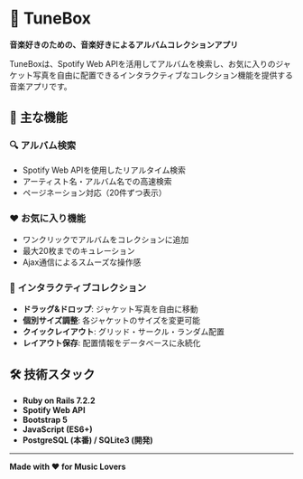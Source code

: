# 🎵 TuneBox

**音楽好きのための、音楽好きによるアルバムコレクションアプリ**

TuneBoxは、Spotify Web APIを活用してアルバムを検索し、お気に入りのジャケット写真を自由に配置できるインタラクティブなコレクション機能を提供する音楽アプリです。

## 🌟 主な機能

### 🔍 **アルバム検索**
- Spotify Web APIを使用したリアルタイム検索
- アーティスト名・アルバム名での高速検索
- ページネーション対応（20件ずつ表示）

### ❤️ **お気に入り機能**
- ワンクリックでアルバムをコレクションに追加
- 最大20枚までのキュレーション
- Ajax通信によるスムーズな操作感

### 🎨 **インタラクティブコレクション**
- **ドラッグ&ドロップ**: ジャケット写真を自由に移動
- **個別サイズ調整**: 各ジャケットのサイズを変更可能
- **クイックレイアウト**: グリッド・サークル・ランダム配置
- **レイアウト保存**: 配置情報をデータベースに永続化

## 🛠️ 技術スタック

- **Ruby on Rails 7.2.2**
- **Spotify Web API**
- **Bootstrap 5**
- **JavaScript (ES6+)**
- **PostgreSQL (本番) / SQLite3 (開発)**

---

**Made with ❤️ for Music Lovers**
